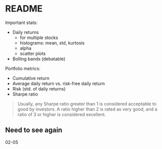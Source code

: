 # README

Important stats:

- Daily returns
    - for multiple stocks
    - histograms: mean, std, kurtosis
    - alpha
    - scatter plots
- Bolling bands (debatable)

Portfolio metrics:

- Cumulative return
- Average daily return vs. risk-free daily return
- Risk (std. of daily returns)
- Sharpe ratio

> Usually, any Sharpe ratio greater than 1 is considered acceptable to good by investors. A ratio higher than 2 is rated as very good, and a ratio of 3 or higher is considered excellent.

## Need to see again

02-05
